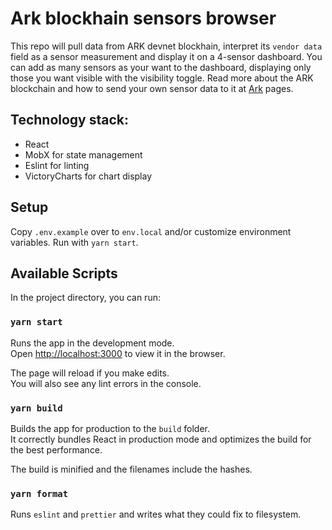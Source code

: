 # Ark blockhain sensors browser

This repo will pull data from ARK devnet blockhain, interpret its `vendor data` field as a sensor measurement and display it on a 4-sensor dashboard. You can add as many sensors as your want to the dashboard, displaying only those you want visible with the visibility toggle.
Read more about the ARK blockchain and how to send your own sensor data to it at [Ark](https://ark.io/) pages.

## Technology stack:

- React
- MobX for state management
- Eslint for linting
- VictoryCharts for chart display

## Setup

Copy `.env.example` over to `env.local` and/or customize environment variables.
Run with `yarn start`.

## Available Scripts

In the project directory, you can run:

### `yarn start`

Runs the app in the development mode.<br />
Open [http://localhost:3000](http://localhost:3000) to view it in the browser.

The page will reload if you make edits.<br />
You will also see any lint errors in the console.

### `yarn build`

Builds the app for production to the `build` folder.<br />
It correctly bundles React in production mode and optimizes the build for the best performance.

The build is minified and the filenames include the hashes.<br />

### `yarn format`

Runs `eslint` and `prettier` and writes what they could fix to filesystem.
